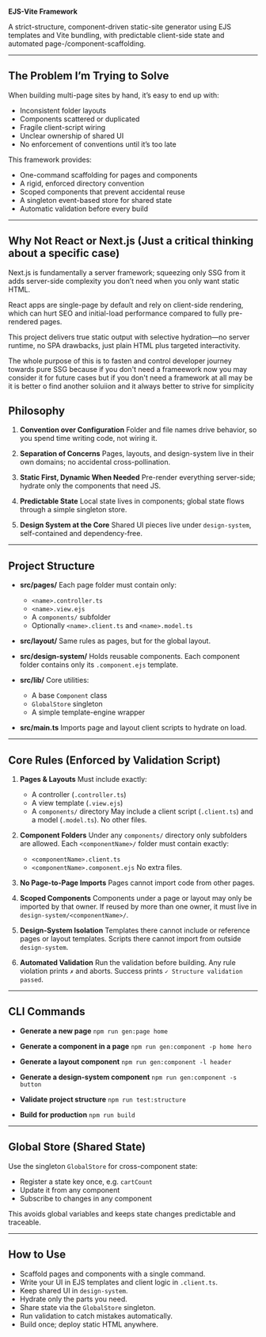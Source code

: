 **EJS-Vite Framework**

A strict-structure, component-driven static-site generator using EJS templates and Vite bundling, with predictable client-side state and automated page-/component-scaffolding.

---

## The Problem I’m Trying to Solve

When building multi-page sites by hand, it’s easy to end up with:

- Inconsistent folder layouts
- Components scattered or duplicated
- Fragile client-script wiring
- Unclear ownership of shared UI
- No enforcement of conventions until it’s too late

This framework provides:

- One-command scaffolding for pages and components
- A rigid, enforced directory convention
- Scoped components that prevent accidental reuse
- A singleton event-based store for shared state
- Automatic validation before every build

---

## Why Not React or Next.js (Just a critical thinking about a specific case)

Next.js is fundamentally a server framework; squeezing only SSG from it adds server-side complexity you don’t need when you only want static HTML.

React apps are single-page by default and rely on client-side rendering, which can hurt SEO and initial-load performance compared to fully pre-rendered pages.

This project delivers true static output with selective hydration—no server runtime, no SPA drawbacks, just plain HTML plus targeted interactivity.

The whole purpose of this is to fasten and control developer journey towards pure SSG because if you don't need a frameework now you may consider it for future cases but if you don't need a framework at all may be it is better o find another soluiion and it always better to strive for simplicity

## Philosophy

1. **Convention over Configuration**
   Folder and file names drive behavior, so you spend time writing code, not wiring it.

2. **Separation of Concerns**
   Pages, layouts, and design-system live in their own domains; no accidental cross-pollination.

3. **Static First, Dynamic When Needed**
   Pre-render everything server-side; hydrate only the components that need JS.

4. **Predictable State**
   Local state lives in components; global state flows through a simple singleton store.

5. **Design System at the Core**
   Shared UI pieces live under `design-system`, self-contained and dependency-free.

---

## Project Structure

- **src/pages/**
  Each page folder must contain only:
  - `<name>.controller.ts`
  - `<name>.view.ejs`
  - A `components/` subfolder
  - Optionally `<name>.client.ts` and `<name>.model.ts`

- **src/layout/**
  Same rules as pages, but for the global layout.

- **src/design-system/**
  Holds reusable components.
  Each component folder contains only its `.component.ejs` template.

- **src/lib/**
  Core utilities:
  - A base `Component` class
  - `GlobalStore` singleton
  - A simple template-engine wrapper

- **src/main.ts**
  Imports page and layout client scripts to hydrate on load.

---

## Core Rules (Enforced by Validation Script)

1. **Pages & Layouts**
   Must include exactly:
   - A controller (`.controller.ts`)
   - A view template (`.view.ejs`)
   - A `components/` directory
     May include a client script (`.client.ts`) and a model (`.model.ts`). No other files.

2. **Component Folders**
   Under any `components/` directory only subfolders are allowed.
   Each `<componentName>/` folder must contain exactly:
   - `<componentName>.client.ts`
   - `<componentName>.component.ejs`
     No extra files.

3. **No Page-to-Page Imports**
   Pages cannot import code from other pages.

4. **Scoped Components**
   Components under a page or layout may only be imported by that owner.
   If reused by more than one owner, it must live in `design-system/<componentName>/`.

5. **Design-System Isolation**
   Templates there cannot include or reference pages or layout templates.
   Scripts there cannot import from outside `design-system`.

6. **Automated Validation**
   Run the validation before building. Any rule violation prints `✗` and aborts. Success prints `✓ Structure validation passed`.

---

## CLI Commands

- **Generate a new page**
  `npm run gen:page home`

- **Generate a component in a page**
  `npm run gen:component -p home hero`

- **Generate a layout component**
  `npm run gen:component -l header`

- **Generate a design-system component**
  `npm run gen:component -s button`

- **Validate project structure**
  `npm run test:structure`

- **Build for production**
  `npm run build`

---

## Global Store (Shared State)

Use the singleton `GlobalStore` for cross-component state:

- Register a state key once, e.g. `cartCount`
- Update it from any component
- Subscribe to changes in any component

This avoids global variables and keeps state changes predictable and traceable.

---

## How to Use

- Scaffold pages and components with a single command.
- Write your UI in EJS templates and client logic in `.client.ts`.
- Keep shared UI in `design-system`.
- Hydrate only the parts you need.
- Share state via the `GlobalStore` singleton.
- Run validation to catch mistakes automatically.
- Build once; deploy static HTML anywhere.

